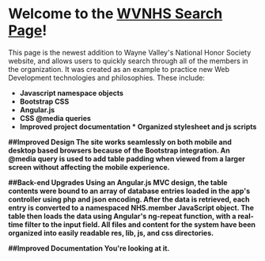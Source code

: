 # Welcome to the [WVNHS Search Page](http://www.wvnhs.com/search)!

This page is the newest addition to Wayne Valley's National Honor Society website, and allows users to quickly search through all of the members in the organization. It was created as an example to practice new Web Development technologies and philosophies. These include:
* <strong>Javascript namespace objects
* <strong>Bootstrap CSS
* <strong>Angular.js
* <strong>CSS @media queries
* <strong>Improved project documentation
*<strong> Organized stylesheet and js scripts</strong>

##Improved Design
The site works seamlessly on both mobile and desktop based browsers because of the Bootstrap integration. An @media query is used to add table padding when viewed from a larger screen without affecting the mobile experience.

##Back-end Upgrades
Using an Angular.js MVC design, the table contents were bound to an array of database entries loaded in the app's controller using php and json encoding. After the data is retrieved, each entry is converted to a namespaced NHS.member JavaScript object. The table then loads the data using Angular's ng-repeat function, with a real-time filter to the input field. 
All files and content for the system have been organized into easily readable res, lib, js, and css directories.

##Improved Documentation
You're looking at it.
